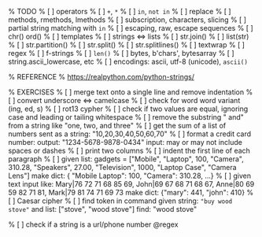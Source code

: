 


% TODO
% [ ] operators
%     [ ] `+`, `*`
%     [ ] `in`, `not in`
% [ ] replace
% [ ] methods, rmethods, lmethods
% [ ] subscription, characters, slicing
% [ ] partial string matching with `in`
% [ ] escaping, raw, escape sequences
% [ ] chr() ord()
% [ ] templates
% [ ] strings <=> lists
%     [ ] str.join()
%     [ ] list(str)
%     [ ] str.partition()
%     [ ] str.split()
%     [ ] str.splitlines()
% [ ] textwrap
% [ ] regex
% [ ] f-strings
% [ ] `len()`
% [ ] bytes, b'chars', bytesarray
% [ ] string.ascii_lowercase, etc
% [ ] encodings: ascii, utf-8 (unicode), `ascii()`

% REFERENCE
% https://realpython.com/python-strings/


% EXERCISES
% [ ] merge text onto a single line and remove indentation
% [ ] convert underscore <=> camelcase
% [ ] check for word word variant (ing, ed, s)
% [ ] rot13 cypher
% [ ] check if two values are equal, ignoring case and leading or tailing whitespace
% [ ] remove the substring " and" from a string like "one, two, and three"
% [ ] get the sum of a list of numbers sent as a string: "10,20,30,40,50,60,70"
% [ ] format a credit card number: output: "1234-5678-9878-0434" input: may or may not include spaces or dashes
% [ ] print two columns
% [ ] indent the first line of each paragraph
% [ ] given list:
      gadgets = ["Mobile", "Laptop", 100, "Camera", 310.28, "Speakers", 27.00, "Television", 1000, "Laptop Case", "Camera Lens"]
      make dict:
      { "Mobile Laptop": 100, "Camera": 310.28, ...}
% [ ] given text input like:
      Mary|76 72 71 68 85 69,
      John|69 67 68 71 68 67,
      Anne|80 69 59 82 71 81,
      Mark|79 81 74 71 69 73
      make dict:
      {"mary": 441, "john": 410}
% [ ] Caesar cipher
% [ ] find token in command
      given string:
      `"buy wood stove"`
      and list:
      ["stove", "wood stove"]
      find:
      "wood stove"



% [ ] check if a string is a url/phone number @regex
